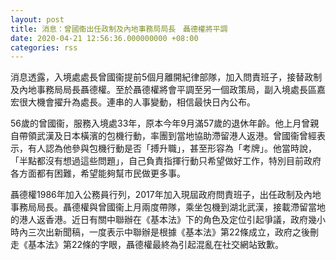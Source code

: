 ```yaml
---
layout: post
title: 消息：曾國衞出任政制及內地事務局局長　聶德權將平調
date: 2020-04-21 12:56:36.000000000 +08:00
categories: rss
---
```


消息透露，入境處處長曾國衞提前5個月離開紀律部隊，加入問責班子，接替政制及內地事務局局長聶德權。至於聶德權將會平調至另一個政策局，副入境處長區嘉宏很大機會擢升為處長。連串的人事變動，相信最快日內公布。

56歲的曾國衞，服務入境處33年，原本今年9月滿57歲的退休年齡。他上月曾親自帶領武漢及日本橫濱的包機行動，率團到當地協助滯留港人返港。曾國衞曾經表示，有人認為他參與包機行動是否「搏升職」，甚至形容為「考牌」。他當時說，「半點都沒有想過這些問題」，自己負責指揮行動只希望做好工作，特別目前政府各方面都有困難，希望能夠幫市民做更多事。

聶德權1986年加入公務員行列，2017年加入現屆政府問責班子，出任政制及內地事務局局長。聶德權與曾國衞上月兩度帶隊，乘坐包機到湖北武漢，接載滯留當地的港人返香港。近日有關中聯辦在《基本法》下的角色及定位引起爭議，政府幾小時內三次出新聞稿，一度表示中聯辦是根據《基本法》第22條成立，政府之後刪走《基本法》第22條的字眼，聶德權最終為引起混亂在社交網站致歉。
